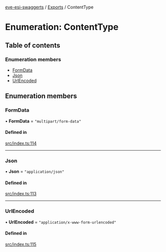 [eve-esi-swaggerts](../README.md) / [Exports](../modules.md) / ContentType

# Enumeration: ContentType

## Table of contents

### Enumeration members

- [FormData](ContentType.md#formdata)
- [Json](ContentType.md#json)
- [UrlEncoded](ContentType.md#urlencoded)

## Enumeration members

### FormData

• **FormData** = `"multipart/form-data"`

#### Defined in

[src/index.ts:114](https://github.com/ballsten/eve-esi-swaggerts/blob/ec6a45d/src/index.ts#L114)

___

### Json

• **Json** = `"application/json"`

#### Defined in

[src/index.ts:113](https://github.com/ballsten/eve-esi-swaggerts/blob/ec6a45d/src/index.ts#L113)

___

### UrlEncoded

• **UrlEncoded** = `"application/x-www-form-urlencoded"`

#### Defined in

[src/index.ts:115](https://github.com/ballsten/eve-esi-swaggerts/blob/ec6a45d/src/index.ts#L115)
